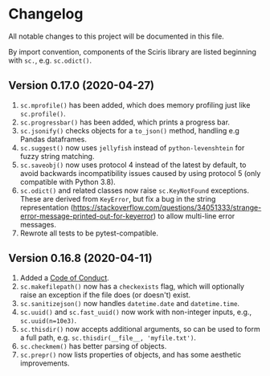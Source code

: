 # Changelog

All notable changes to this project will be documented in this file.

By import convention, components of the Sciris library are listed beginning with `sc.`, e.g. `sc.odict()`.

## Version 0.17.0 (2020-04-27)
1. `sc.mprofile()` has been added, which does memory profiling just like `sc.profile()`.
1. `sc.progressbar()` has been added, which prints a progress bar.
1. `sc.jsonify()` checks objects for a `to_json()` method, handling e.g Pandas dataframes.
1. `sc.suggest()` now uses `jellyfish` instead of `python-levenshtein` for fuzzy string matching.
1. `sc.saveobj()` now uses protocol 4 instead of the latest by default, to avoid backwards incompatibility issues caused by using protocol 5 (only compatible with Python 3.8).
1.  `sc.odict()` and related classes now raise `sc.KeyNotFound` exceptions. These are derived from `KeyError`, but fix a bug in the string representation (https://stackoverflow.com/questions/34051333/strange-error-message-printed-out-for-keyerror) to allow multi-line error messages.
1. Rewrote all tests to be pytest-compatible.

## Version 0.16.8 (2020-04-11)
1. Added a [Code of Conduct](CODE_OF_CONDUCT.md).
1. `sc.makefilepath()` now has a `checkexists` flag, which will optionally raise an exception if the file does (or doesn't) exist.
1. `sc.sanitizejson()` now handles `datetime.date` and `datetime.time`.
1. `sc.uuid()` and `sc.fast_uuid()` now work with non-integer inputs, e.g., `sc.uuid(n=10e3)`.
1. `sc.thisdir()` now accepts additional arguments, so can be used to form a full path, e.g. `sc.thisdir(__file__, 'myfile.txt')`.
1. `sc.checkmem()` has better parsing of objects.
1. `sc.prepr()` now lists properties of objects, and has some aesthetic improvements.
